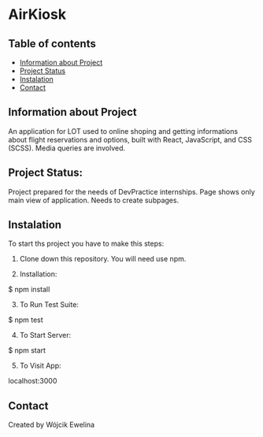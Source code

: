 # AirKiosk


## Table of contents
* [Information about Project](#Information-about-Project)
* [Project Status](#Project-Status)
* [Instalation](#Instalation)
* [Contact](#contact)


## Information about Project
An application for LOT used to online shoping and getting informations about flight reservations and options, built with React, JavaScript, and CSS (SCSS). Media queries are involved.


## Project Status:


Project prepared for the needs of DevPractice internships. Page shows only main view of application. Needs to create subpages.


## Instalation

To start ths project you have to make this steps:

1. Clone down this repository. You will need use npm.

2. Installation:

$ npm install

3. To Run Test Suite:

$ npm test

4. To Start Server:

$ npm start

5. To Visit App:

localhost:3000


## Contact

Created by Wójcik Ewelina